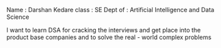 Name : Darshan Kedare
class : SE 
Dept of : Artificial Intelligence and Data Science

  I want to learn DSA for cracking the interviews and get place into the product base companies and to solve the real - world complex problems
